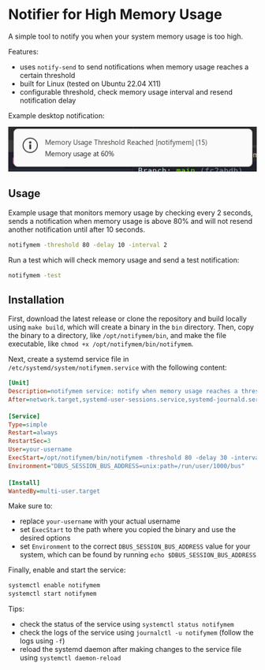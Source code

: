 # Notifier for High Memory Usage

A simple tool to notify you when your system memory usage is too high.

Features:

- uses `notify-send` to send notifications when memory usage reaches a certain threshold
- built for Linux (tested on Ubuntu 22.04 X11)
- configurable threshold, check memory usage interval and resend notification delay

Example desktop notification:

![notifymem](https://raw.githubusercontent.com/shayanderson/notify-mem/main/notifymem.png)

## Usage

Example usage that monitors memory usage by checking every 2 seconds, sends a notification when memory usage is above 80% and will not resend another notification until after 10 seconds.

```bash
notifymem -threshold 80 -delay 10 -interval 2
```

Run a test which will check memory usage and send a test notification:

```bash
notifymem -test
```

## Installation

First, download the latest release or clone the repository and build locally using `make build`, which will create a binary in the `bin` directory. Then, copy the binary to a directory, like `/opt/notifymem/bin`, and make the file executable, like `chmod +x /opt/notifymem/bin/notifymem`.

Next, create a systemd service file in `/etc/systemd/system/notifymem.service` with the following content:

```ini
[Unit]
Description=notifymem service: notify when memory usage reaches a threshold
After=network.target,systemd-user-sessions.service,systemd-journald.service

[Service]
Type=simple
Restart=always
RestartSec=3
User=your-username
ExecStart=/opt/notifymem/bin/notifymem -threshold 80 -delay 30 -interval 2
Environment="DBUS_SESSION_BUS_ADDRESS=unix:path=/run/user/1000/bus"

[Install]
WantedBy=multi-user.target
```

Make sure to:

- replace `your-username` with your actual username
- set `ExecStart` to the path where you copied the binary and use the desired options
- set `Environment` to the correct `DBUS_SESSION_BUS_ADDRESS` value for your system, which can be found by running `echo $DBUS_SESSION_BUS_ADDRESS`

Finally, enable and start the service:

```bash
systemctl enable notifymem
systemctl start notifymem
```

Tips:

- check the status of the service using `systemctl status notifymem`
- check the logs of the service using `journalctl -u notifymem` (follow the logs using `-f`)
- reload the systemd daemon after making changes to the service file using `systemctl daemon-reload`
